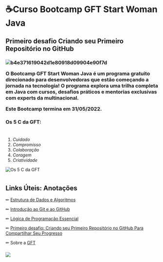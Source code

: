 ﻿# ☕Curso Bootcamp GFT Start Woman Java
## Primeiro desafio Criando seu Primeiro Repositório no GitHub
<h3>

![b4e371619042d1e80918d09904e90f7d](https://user-images.githubusercontent.com/78277341/165013980-4db5f39b-b3a2-4d3e-8090-40a37e212ab5.gif)

O Bootcamp GFT Start Woman Java é um programa gratuito direcionado para desenvolvedoras que estão começando a jornada na tecnologia! O programa explora uma trilha completa em Java com cursos, desafios práticos e mentorias exclusivas com experts da multinacional.

Este Bootcamp termina em 31/05/2022.

### Os 5 C da GFT:<h1>
1. *Cuidado*
2. *Compromisso*
3. *Colaboração*
4. *Coragem*
5. *Criatividade*

![Os 5 C da GFT](https://s3.us-west-2.amazonaws.com/secure.notion-static.com/b6c5bde3-0813-4a5c-bf8a-77ada991a820/Untitled.png?X-Amz-Algorithm=AWS4-HMAC-SHA256&X-Amz-Content-Sha256=UNSIGNED-PAYLOAD&X-Amz-Credential=AKIAT73L2G45EIPT3X45%2F20220424%2Fus-west-2%2Fs3%2Faws4_request&X-Amz-Date=20220424T153607Z&X-Amz-Expires=86400&X-Amz-Signature=12eba327a5997ce6a7b30b426032d0636b37024db1c17fc35302d2463b9d0fb1&X-Amz-SignedHeaders=host&response-content-disposition=filename%20%3D%22Untitled.png%22&x-id=GetObject)
<h3>

<h1>

## Links Úteis: Anotações
✏  [Estrutura de Dados e Algoritmos](https://www.notion.so/sabrinagomes/Estrutura-de-Dados-9193d8a68f12454790d1eda244624581)

✏  [Introdução ao Git e ao GitHub](https://www.notion.so/sabrinagomes/Introdu-o-ao-Git-e-ao-GitHub-ec6a7ad5b70e422a8a21794236835ea6)

✏  [Lógica de Programação Essencial](https://www.notion.so/sabrinagomes/L-gica-e-Programa-o-Essencial-eb2af3383c154819b638d1dcc1365de0)

✏  [Primeiro desafio: Criando seu Primeiro Repositório no GitHub Para Compartilhar Seu Progresso](https://www.notion.so/sabrinagomes/Estrutura-de-Dados-9193d8a68f12454790d1eda244624581)

✏ Sobre a [GFT](https://www.gft.com/br/pt/about-us)

<h3>

![](https://hermes.digitalinnovation.one/tracks/84b3149d-757f-4d2b-8f4a-a1d6d3729595.png)